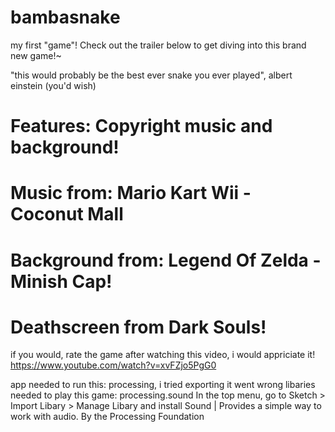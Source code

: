 # bambasnake
my first "game"!
Check out the trailer below to get diving into this brand new game!~







"this would probably be the best ever snake you ever played", albert einstein (you'd wish)

# Features: Copyright music and background!
# Music from: Mario Kart Wii - Coconut Mall
# Background from: Legend Of Zelda - Minish Cap!
# Deathscreen from Dark Souls!

if you would, rate the game after watching this video, i would appriciate it!
https://www.youtube.com/watch?v=xvFZjo5PgG0

app needed to run this: processing, i tried exporting it went wrong
libaries needed to play this game: processing.sound
In the top menu, go to Sketch > Import Libary > Manage Libary and install 
Sound | Provides a simple way to work with audio. By the Processing Foundation
